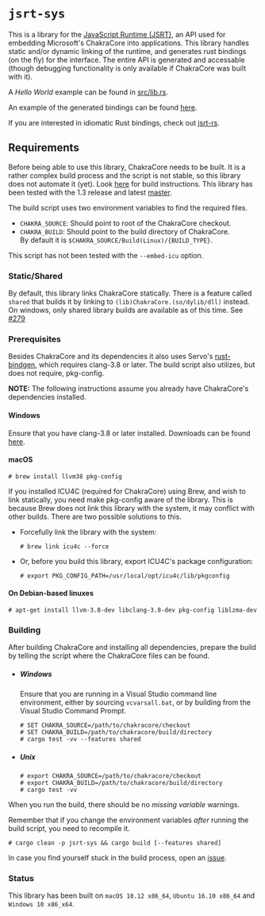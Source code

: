 # `jsrt-sys`

This is a library for the [JavaScript Runtime (JSRT)](https://goo.gl/1F6Gi1), an
API used for embedding Microsoft's ChakraCore into applications. This library
handles static and/or dynamic linking of the runtime, and generates rust
bindings (on the fly) for the interface. The entire API is generated and
accessable (though debugging functionality is only available if ChakraCore
was built with it).

A *Hello World* example can be found in
[src/lib.rs](https://github.com/darfink/jsrt-rs/blob/master/jsrt-sys/src/lib.rs).

An example of the generated bindings can be found
[here](https://gist.github.com/darfink/d519756ad88efcddfbfe895439cf9451).

If you are interested in idiomatic Rust bindings, check out
[jsrt-rs](https://github.com/darfink/jsrt-rs).

## Requirements

Before being able to use this library, ChakraCore needs to be built. It is a
rather complex build process and the script is not stable, so this library does
not automate it (yet). Look
[here](https://github.com/Microsoft/ChakraCore/wiki/Building-ChakraCore) for
build instructions. This library has been tested with the 1.3 release and
latest [master](https://github.com/Microsoft/ChakraCore/commit/446b086d17).

The build script uses two environment variables to find the required files.

- `CHAKRA_SOURCE`: Should point to root of the ChakraCore checkout.
- `CHAKRA_BUILD`: Should point to the build directory of ChakraCore.  
By default it is `$CHAKRA_SOURCE/Build(Linux)/{BUILD_TYPE}`.

This script has not been tested with the `--embed-icu` option.

### Static/Shared

By default, this library links ChakraCore statically. There is a feature called
`shared` that builds it by linking to `(lib)ChakraCore.(so/dylib/dll)` instead.
On windows, only shared library builds are available as of this time. See
[#279](https://github.com/Microsoft/ChakraCore/issues/279)

### Prerequisites

Besides ChakraCore and its dependencies it also uses Servo's
[rust-bindgen](https://github.com/servo/rust-bindgen), which requires clang-3.8
or later. The build script also utilizes, but does not require, pkg-config.

**NOTE:** The following instructions assume you already have ChakraCore's
 dependencies installed.

#### Windows

Ensure that you have clang-3.8 or later installed. Downloads can be found
[here](http://llvm.org/releases/download.html).

#### macOS

```
# brew install llvm38 pkg-config
```

If you installed ICU4C (required for ChakraCore) using Brew, and wish to link
statically, you need make pkg-config aware of the library. This is because Brew
does not link this library with the system, it may conflict with other builds.
There are two possible solutions to this.

- Forcefully link the library with the system:

  ```
  # brew link icu4c --force
  ```

- Or, before you build this library, export ICU4C's package configuration:

  ```
  # export PKG_CONFIG_PATH=/usr/local/opt/icu4c/lib/pkgconfig
  ```

#### On Debian-based linuxes

```
# apt-get install llvm-3.8-dev libclang-3.8-dev pkg-config liblzma-dev
```

### Building

After building ChakraCore and installing all dependencies, prepare the build by
telling the script where the ChakraCore files can be found.

- ##### Windows

  Ensure that you are running in a Visual Studio command line environment,
  either by sourcing `vcvarsall.bat`, or by building from the Visual
  Studio Command Prompt.

  ```
  # SET CHAKRA_SOURCE=/path/to/chakracore/checkout
  # SET CHAKRA_BUILD=/path/to/chakracore/build/directory
  # cargo test -vv --features shared
  ```

- ##### Unix

  ```
  # export CHAKRA_SOURCE=/path/to/chakracore/checkout
  # export CHAKRA_BUILD=/path/to/chakracore/build/directory
  # cargo test -vv
  ```

When you run the build, there should be no *missing variable* warnings.

Remember that if you change the environment variables *after* running the build
script, you need to recompile it.

```
# cargo clean -p jsrt-sys && cargo build [--features shared]
```

In case you find yourself stuck in the build process, open an
[issue](https://github.com/darfink/jsrt-rs/issues/new).

### Status

This library has been built on `macOS 10.12 x86_64`, `Ubuntu 16.10 x86_64` and
`Windows 10 x86_x64`.
